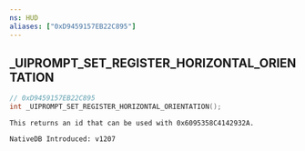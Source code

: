 ```yaml
---
ns: HUD
aliases: ["0xD9459157EB22C895"]
---
```

## _UIPROMPT_SET_REGISTER_HORIZONTAL_ORIENTATION

```c
// 0xD9459157EB22C895
int _UIPROMPT_SET_REGISTER_HORIZONTAL_ORIENTATION();
```

```
This returns an id that can be used with 0x6095358C4142932A.

NativeDB Introduced: v1207
```

